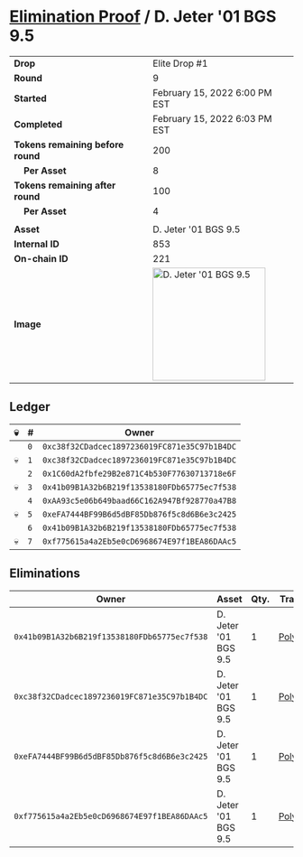 # [Elimination Proof](./readme.md) / D. Jeter &#039;01 BGS 9.5

|||
|---|---|
| **Drop** | Elite Drop #1 |
| **Round** | 9 |
| **Started** | February 15, 2022 6:00 PM EST |
| **Completed** | February 15, 2022 6:03 PM EST |
| **Tokens remaining before round** | 200 |
| **&nbsp;&nbsp;&nbsp;&nbsp;Per Asset** | 8 |
| **Tokens remaining after round** | 100 |
| **&nbsp;&nbsp;&nbsp;&nbsp;Per Asset** | 4 |
| | |
| **Asset** | D. Jeter &#039;01 BGS 9.5 |
| **Internal ID** | 853 |
| **On-chain ID** | 221 |
| **Image** | <img src="https://tcdn.blokpax.com/95836cf2-27ed-4622-80e2-b66526820255/cfa66033d3d8d06e7845a02881dac38041e4bb511442329f6edcf5a6e3380477.png" height="200" alt="D. Jeter &#039;01 BGS 9.5" /> |

## Ledger

| 💀 | # | Owner |
| --- | --- | --- |
|  | `0` | `0xc38f32CDadcec1897236019FC871e35C97b1B4DC` |
| 💀 | `1` | `0xc38f32CDadcec1897236019FC871e35C97b1B4DC` |
|  | `2` | `0x1C60dA2fbfe29B2e871C4b530F77630713718e6F` |
| 💀 | `3` | `0x41b09B1A32b6B219f13538180FDb65775ec7f538` |
|  | `4` | `0xAA93c5e06b649baad66C162A947Bf928770a47B8` |
| 💀 | `5` | `0xeFA7444BF99B6d5dBF85Db876f5c8d6B6e3c2425` |
|  | `6` | `0x41b09B1A32b6B219f13538180FDb65775ec7f538` |
| 💀 | `7` | `0xf775615a4a2Eb5e0cD6968674E97f1BEA86DAAc5` |


## Eliminations

| Owner | Asset | Qty. | Transaction |
| --- | --- | --- | --- |
| `0x41b09B1A32b6B219f13538180FDb65775ec7f538` | D. Jeter '01 BGS 9.5 | 1 | [Polygonscan](https://polygonscan.com/tx/0xefaf8bbad461a88a4813f289cfefa90f23d098c463202f3c1196d2ba2499a437) |
| `0xc38f32CDadcec1897236019FC871e35C97b1B4DC` | D. Jeter '01 BGS 9.5 | 1 | [Polygonscan](https://polygonscan.com/tx/0xf5d8dc543643271d2aa15e1d37a498b2ad3e99f3a985819f5b8c3437a88321d2) |
| `0xeFA7444BF99B6d5dBF85Db876f5c8d6B6e3c2425` | D. Jeter '01 BGS 9.5 | 1 | [Polygonscan](https://polygonscan.com/tx/0xe59d5fa9eed796a73a327d2f598faa7997b62efab1eda0b21efd147c6766d424) |
| `0xf775615a4a2Eb5e0cD6968674E97f1BEA86DAAc5` | D. Jeter '01 BGS 9.5 | 1 | [Polygonscan](https://polygonscan.com/tx/0x2500f1c98101c8c5e27cf8192b80b2cc52a15ef1d06139ee844bc5ba9e510962) |
